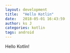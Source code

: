 ```yaml
---
layout: development
title:  "Hello Kotlin"
date:   2018-05-01 16:43:59
author: ks J
categories: kotlin
tags: android
---
```



Hello Kotlin!